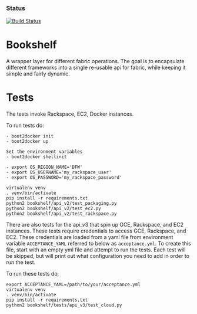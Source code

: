 ### Status
[![Build Status](https://travis-ci.org/ClusterHQ/bookshelf.svg?branch=master)](https://travis-ci.org/ClusterHQ/bookshelf)

Bookshelf
=======

A wrapper layer for different fabric operations.
The goal is to encapsulate different frameworks into a single re-usable api for fabric, while keeping it simple and fairly dynamic.


Tests
=======

The tests invoke Rackspace, EC2, Docker instances.

To run tests do:

    - boot2docker init
    - boot2docker up

    Set the environment variables
    - boot2docker shellinit

    - export OS_REGION_NAME='DFW'
    - export OS_USERNAME='my_rackspace_user'
    - export OS_PASSWORD='my_rackspace_password'

    virtualenv venv
    . venv/bin/activate
    pip install -r requirements.txt
    python2 bookshelf/api_v2/test_packaging.py
    python2 bookshelf/api_v2/test_ec2.py
    python2 bookshelf/api_v2/test_rackspace.py

There are also tests for the api_v3 that spin up GCE, Rackspace, and EC2
instances. These tests require credentials to access GCE, Rackspace, and EC2.
These credentials are loaded from a yaml file from environment variable
`ACCEPTANCE_YAML` referred to below as `acceptance.yml`. To create this file,
start with an empty yml file and attempt to run the tests. Each test will be
skipped, but will print out what configuration you need to add in order to run
the test.

To run these tests do:

    export ACCEPTANCE_YAML=/path/to/your/acceptance.yml
    virtualenv venv
    . venv/bin/activate
    pip install -r requirements.txt
    python2 bookshelf/tests/api_v3/test_cloud.py

